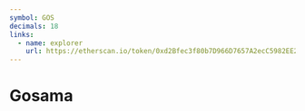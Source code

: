 ```yaml
---
symbol: GOS
decimals: 18
links:
  - name: explorer
    url: https://etherscan.io/token/0xd2Bfec3f80b7D966D7657A2ecC5982EE2f49336A
---
```


# Gosama
